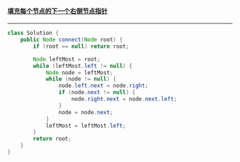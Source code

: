#### <a href="https://leetcode.cn/problems/populating-next-right-pointers-in-each-node/">填充每个节点的下一个右侧节点指针</a>

------------

```java
class Solution {
    public Node connect(Node root) {
        if (root == null) return root;

        Node leftMost = root;
        while (leftMost.left != null) {
            Node node = leftMost;
            while (node != null) {
                node.left.next = node.right;
                if (node.next != null) {
                    node.right.next = node.next.left;
                }
                node = node.next;
            }
            leftMost = leftMost.left;
        }
        return root;
    }
}
```

